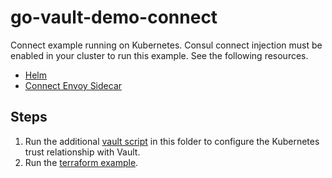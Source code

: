 # go-vault-demo-connect

Connect example running on Kubernetes.  Consul connect injection must be enabled in your cluster to run this example. See the following resources.

- [Helm](https://www.consul.io/docs/platform/k8s/helm.html)
- [Connect Envoy Sidecar](https://www.consul.io/docs/platform/k8s/connect.html)


## Steps
1. Run the additional [vault script](vault.sh) in this folder to configure the Kubernetes trust relationship with Vault.
2. Run the [terraform example](terraform).
